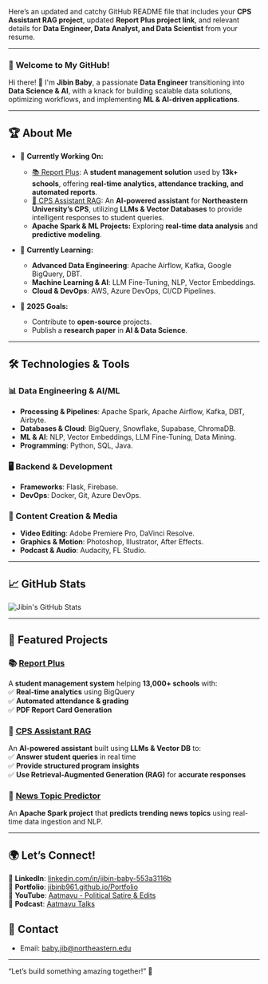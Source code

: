 Here’s an updated and catchy GitHub README file that includes your **CPS Assistant RAG project**, updated **Report Plus project link**, and relevant details for **Data Engineer, Data Analyst, and Data Scientist** from your resume.  

---

### 🚀 **Welcome to My GitHub!**  

Hi there! 👋 I'm **Jibin Baby**, a passionate **Data Engineer** transitioning into **Data Science & AI**, with a knack for building scalable data solutions, optimizing workflows, and implementing **ML & AI-driven applications**.  

---

## 🏆 **About Me**  

- 🔭 **Currently Working On:**  
  - [📚 Report Plus](https://github.com/jibinb961/Report-Plus-Application): A **student management solution** used by **13k+ schools**, offering **real-time analytics, attendance tracking, and automated reports**.  
  - [🤖 CPS Assistant RAG](https://github.com/jibinb961/cps_assistant_rag): An **AI-powered assistant** for **Northeastern University’s CPS**, utilizing **LLMs & Vector Databases** to provide intelligent responses to student queries.  
  - **Apache Spark & ML Projects:** Exploring **real-time data analysis** and **predictive modeling**.  

- 🌱 **Currently Learning:**  
  - **Advanced Data Engineering**: Apache Airflow, Kafka, Google BigQuery, DBT.  
  - **Machine Learning & AI**: LLM Fine-Tuning, NLP, Vector Embeddings.  
  - **Cloud & DevOps**: AWS, Azure DevOps, CI/CD Pipelines.  

- 🎯 **2025 Goals:**  
  - Contribute to **open-source** projects.  
  - Publish a **research paper** in **AI & Data Science**.  

---

## 🛠️ **Technologies & Tools**  

### **📊 Data Engineering & AI/ML**  
- **Processing & Pipelines**: Apache Spark, Apache Airflow, Kafka, DBT, Airbyte.  
- **Databases & Cloud**: BigQuery, Snowflake, Supabase, ChromaDB.  
- **ML & AI**: NLP, Vector Embeddings, LLM Fine-Tuning, Data Mining.  
- **Programming**: Python, SQL, Java.  

### **🖥️ Backend & Development**  
- **Frameworks**: Flask, Firebase.  
- **DevOps**: Docker, Git, Azure DevOps.  

### **🎥 Content Creation & Media**  
- **Video Editing**: Adobe Premiere Pro, DaVinci Resolve.  
- **Graphics & Motion**: Photoshop, Illustrator, After Effects.  
- **Podcast & Audio**: Audacity, FL Studio.  

---

## 📈 **GitHub Stats**  
![Jibin's GitHub Stats](https://github-readme-stats.vercel.app/api?username=jibinb961&show_icons=true&theme=radical)  

---

## 📂 **Featured Projects**  

### 📚 [**Report Plus**](https://github.com/jibinb961/Report-Plus-Application)  
A **student management system** helping **13,000+ schools** with:  
✅ **Real-time analytics** using BigQuery  
✅ **Automated attendance & grading**  
✅ **PDF Report Card Generation**  

### 🤖 [**CPS Assistant RAG**](https://github.com/jibinb961/cps_assistant_rag)  
An **AI-powered assistant** built using **LLMs & Vector DB** to:  
✅ **Answer student queries** in real time  
✅ **Provide structured program insights**  
✅ **Use Retrieval-Augmented Generation (RAG)** for **accurate responses**  

### 📰 [**News Topic Predictor**](https://github.com/your-repo-link)  
An **Apache Spark project** that **predicts trending news topics** using real-time data ingestion and NLP.  

---

## 🌍 **Let’s Connect!**  

📌 **LinkedIn**: [linkedin.com/in/jibin-baby-553a3116b](https://www.linkedin.com/in/jibin-baby-553a3116b/)  
📌 **Portfolio**: [jibinb961.github.io/Portfolio](https://jibinb961.github.io/Portfolio/)  
📌 **YouTube**: [Aatmavu - Political Satire & Edits](https://www.youtube.com/@Aatmavu)  
📌 **Podcast**: [Aatmavu Talks](https://podcasts.apple.com/us/podcast/aatmavu-talks/id1573251570)  
  

## 📩 Contact  
- Email: baby.jib@northeastern.edu  

---
“Let’s build something amazing together!” 🌟  
